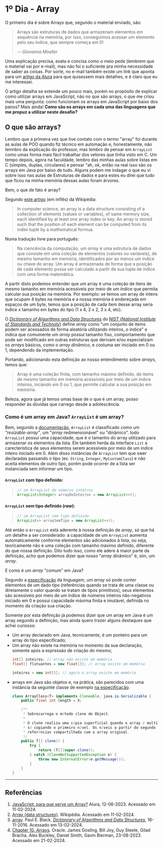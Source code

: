 # 1º Dia - Array

O primeiro dia é sobre Arrays que, segundo o material enviado, são:

> Arrays são estruturas de dados que armazenam elementos em sequência na memória, por isso, conseguimos acessar um elemento pelo seu índice, que sempre começa em 0!
>
> -- <cite>Giovanna Moeller</cite>

Uma explicação precisa, exata e concisa como o meio pede (lembrem que o material vai por e-mail), mas não foi o suficiente pra minha necessidade de saber as coisas. Por sorte, no e-mail também existe um link que aponta para um [artigo da Alura](https://www.alura.com.br/artigos/javascript-para-que-serve-array?_hsmi=270746392) para que quisessem mais detalhes, e é claro que eu me interessei.

O artigo detalha se extende um pouco mais, porém no propósito de explicar como utilizar arrays em JavaScript, não no que são arrays, o que me criou mais uma pergunta: como funcionam os arrays em JavaScript por baixo dos panos? Mais ainda! **Como são os arrays em cada uma das linguagens que me propuz a utilizar neste desafio?**

## O que são arrays?

Lembro que a primeira vez que tive contato com o termo "array" foi durante as aulas de POO quando fiz técnico em automação e, honestamente, não lemnbro da explicação do professor, mas lembro de pensar em `ArrayList` como umas forma mais fácil trabalhar dos vetores que tinha visto em C. Um tempo depois, agora na faculdade, lembro das minhas aulas sobre listas em C (simples, duplas, circulares) e pensar "ah, ok, então na real isso são os arrays em Java por baixo de tudo. Alguns podem me indagar o que eu vi sobre isso nas aulas de Estruturas de dados e para estes eu direi que tudo que ficou na minha memória dessas aulas foram árvores.

Bem, o que de fato é array?

Segundo [este artigo](https://en.wikipedia.org/wiki/Array_(data_structure)) (em inflês) da Wikipédia:
> In computer science, an array is a data structure consisting of a collection of elements (values or variables), of same memory size, each identified by at least one array index or key. An array is stored such that the position of each element can be computed from its index tuple by a mathematical formua.

Numa tradução livre para português:
> Na ciencência da computação, um _array_ é uma estrutura de dados que consiste em uma coleção de elementos (valores ou variáveis), de mesmo tamanho em memória, identificados por ao menos um indíce ou chave do array. Um array é armazenada de forma que a posição de cada elemento possa ser calculado a partir de sua tupla de indíce com uma forma matemática.

A partir disto podemos entender que um array é uma coleção de itens de mesmo tamanho em memória acessiveis por meio de um índice que permita calcular sua posição na memória. Por exemplo: se temos um array de intens que ocupam 4 bytes na memória e a nossa memória é endereçada em espaços de um byte, temos que a posição de cada item desse array seria índice x tamanho em bytes do tipo (1 x 4, 2 x 2, 3 x 4, etc).

O [_Dictionrary of Algorithms and Data Structures_](https://www.nist.gov/dads/) do [NIST (*National Institute of Standards and Technoly*)](https://xlinux.nist.gov/) define _array_ como "um conjunto de items podem ser acessados de forma aleatória utilizando inteiros, o índice" e indica que comumente um _array_ possui tamanho fixo, comportamento que pode ser modificado em outras estruturas que derivam e/ou especializam os _arrays_ básicos, como o _array dinâmico_, e costuma ser iniciado em 0 ou 1, dependendo da implementação.

Portando, adicionando esta definição ao nosso entendimento sobre _arrays_, temos que:
> Array é uma coleção finita, com tamanho máximo definido, de items de mesmo tamanho em memória acessíveis por meio de um índice inteiros, inciando em 0 ou 1, que permite calcular a sua posição em memória.

Beleza, agora que já temos umas base de o que é um array, posso responder às dúvidas que carrego desde a adolescência.

### Como é um array em Java? `ArrayList` é um array?
Bem, segundo a [documentação](https://docs.oracle.com/en/java/javase/21/docs/api/java.base/java/util/ArrayList.html), `ArrayList` é classificado como um *"resizable-array"*, um "_array_ redimensionável" ou "dinâmico". todo `ArrayList` possui uma capacidade, que é o tamanho do array utilizado para armazenar os elementos da lista. Ele também herda da interface `List` a carecterística de seus elementos serem acessíveis por meio de um índice inteiro iniciado em 0. Além disso instâncias de `ArrayList` tem que swer declaradas passando o tipo (ex. `String`, `Integer`, `MyCustomClass`) e não aceita elementos de outro tipo, porém pode ocorrer de a lista ser instanciada sem informar um tipo.

#### `ArrayList` com tipo definido:
>
> ```java
> // um ArrayList de números inteiros
> ArrayList<Integer> arrayDeInteiros = new ArrayList<>();
> ```

#### `ArrayList` sem tipo definido (*raw*):
> ```java
> // um ArrayList sem tipo definido
> ArrayList<> arraySemTipo = new ArrayList<>();
> ```

Até então o `ArrayList` está aderente à nossa definição de _array_, só que há um detalhe a ser considerado: a capacidade de um `ArrayList` aumenta automaticamente conforme elementos são adicionados à lista, ou seja, teoricamente não é uma coleção com tamanho máximo definido, diferente do que nossa definição. Dito tudo isso, como ele adere à maior parte da definição, acho que podemos dizer que nosso "_array_ dinâmico" é, sim, um *array*.

E como é um *array* "comum" em Java?

Segundo a [especificação](https://docs.oracle.com/javase/specs/jls/se21/html/jls-10.html) da linguagem, um *array* só pode conter elementos de um dado tipo (referências quando se trata de uma classe ou diretamente o valor quando se tratam de tipos primitivos), seus elementos são acessíveis por meio de um índice de números inteiros não-negativos iniciado em 0 e possui capacidade máxima finita e imutável, definida no momento da criação sua criação.

Somente por esta definição já podemos dizer que um array em Java é um array segundo a definição, mas ainda quero trazer alguns destaques que achei curiosos:

- Um array declarado em Java, tecnicamente, é um ponteiro para um array do tipo especificado;
- Um array não existe na memória no momento da sua declaração, somente após a expressão de criação do mesmo;
    ```java
    int[] inteiros; // array não existe em memória
    float[] flutuantes = new float[3]; // array existe em memória

    inteiros = new int[5]; // agora o array existe em memória
    ```
- arrays em Java são objetos e, na prática, são parecidos com uma instância da seguinte classe de exemplo [na especificação](https://docs.oracle.com/javase/specs/jls/se21/html/jls-10.html#jls-10.7):
    ```java
    class ArrayClass<T> implements Cloneable, java.io.Serializable {
        public final int length = X;

        /**
         * Sobrecarrega o método clone de Object.
         *
         * O clone realiza uma cópia superficial quando o array é multidimensional,
         * só copiando o primeiro nível. Os níveis a partir do segundo são
         * referências compartilhada com o array original.
         */
        public T[] clone() {
            try {
                return (T[])super.clone();
            } catch (CloneNotSupportedException e) {
                throw new InternalError(e.getMessage());
            }
        }
    }
    ```


---

## Referências
1. [JavaScript: para que serve um Array?](https://www.alura.com.br/artigos/javascript-para-que-serve-array?_hsmi=270746392) Alura, 12-06-2023. Acessado em 11-02-2024.
2. [Array (data structures)](https://en.wikipedia.org/wiki/Array_(data_structure)). Wikipédia. Acessado em 11-02-2024.
3. [array](https://xlinux.nist.gov/dads/HTML/array.html). Paul E. Black, [_Dictionrary of Algorithms and Data Structures_](https://www.nist.gov/dads/), 16-11-2016. Acessado em 13-02-2024.
4. [Chapter 10. Arrays](https://docs.oracle.com/javase/specs/jls/se21/html/jls-10.html). Oracle. James Gosling, Bill Joy, Guy Steele, Gilad Bracha, Alex Buckley, Daniel Smith, Gavin Bierman, 23-08-2023. Acessado em 21-02-2024.